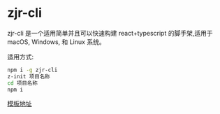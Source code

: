 # zjr-cli

zjr-cli 是一个适用简单并且可以快速构建 react+typescript 的脚手架,适用于 macOS, Windows, 和 Linux 系统。

适用方式:

```sh
npm i -g zjr-cli
z-init 项目名称
cd 项目名称
npm i
```

[模板地址](git@github.com:pureZjr/z-tpl.git)
